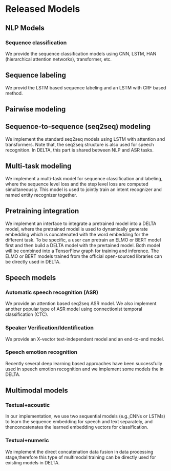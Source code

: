 # Released Models

## NLP Models

### Sequence classification

We provide the sequence classification models using CNN, LSTM, HAN (hierarchical attention networks), transformer, etc.

## Sequence labeling

We provid the LSTM based sequence labeling and an LSTM with CRF based method.

## Pairwise modeling



## Sequence-to-sequence (seq2seq) modeling

We implement the standard seq2seq models using LSTM with attention and transformers. Note that, the seq2seq structure is also used for speech recognition. In DELTA, this part is shared between NLP and ASR tasks.

## Multi-task modeling

We implement a multi-task model for sequence classification and labeling, where the sequence level loss and the step level loss are computed simultaneously. This model is used to jointly train an intent recognizer and named entity recognizer together.

## Pretraining integration

We implement an interface to integrate a pretrained model into a DELTA model, where the pretrained model is used to dynamically generate embedding which is concatenated with the word embedding for the different task. To be specific, a user can pretrain an ELMO or BERT model first and then build a DELTA model with the prertained model. Both model will be combined into a TensorFlow graph for training and inference. The ELMO or BERT models trained from the official open-sourced libraries can be directly used in DELTA. 

## Speech models

### Automatic speech recognition (ASR)

We provide an attention based seq2seq ASR model. We also implement another popular type of ASR model using connectionist temporal classification (CTC).

### Speaker Verification/Identification

We provide an X-vector text-independent model and an end-to-end model.

### Speech emotion recognition

Recently several deep learning based approaches have been successfully used in speech emotion recognition and we implement some models the in DELTA.

## Multimodal models

### Textual+acoustic

 In our implementation, we use two sequential models (e.g.,CNNs or LSTMs) to learn the sequence embedding for speech and text separately, and thenconcatenates the learned embedding vectors for classification.

### Textual+numeric

We implement the direct concatenation data fusion in data processing stage,therefore this type of multimodal training can be directly used for existing models in DELTA.



